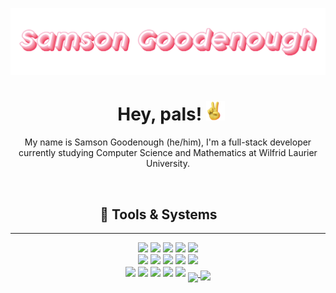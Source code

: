[![Header](https://raw.githubusercontent.com/SamsonGoodenough/SamsonGoodenough/master/readme_header.png "Header")](https://www.linkedin.com/in/samson-goodenough/)

<h1 align="center" style="margin-left:2%">Hey, pals! <img src="https://raw.githubusercontent.com/SamsonGoodenough/SamsonGoodenough/master/peace_sign.gif" width="30px"></h3>

<p align="center">
My name is Samson Goodenough (he/him), I'm a full-stack developer currently studying Computer Science and Mathematics at Wilfrid Laurier University.  
</p> <br>

<h2 align="center" style="margin-left:-6%">🧰 Tools & Systems</h3>

***
<p align="center">
  <img src="https://img.shields.io/badge/OS-Windows-informational?style=flat&logo=Windows&logoColor=white&color=EE255A" />
  <img src="https://img.shields.io/badge/Environment-WSL-informational?style=flat&logo=Linux&logoColor=white&color=F37E90" />
  <img src="https://img.shields.io/badge/Editor-VSCode-informational?style=flat&logo=Visual-Studio-Code&logoColor=white&color=EE255A" />
  <img src="https://img.shields.io/badge/Code-Python-informational?style=flat&logo=Python&logoColor=white&color=F37E90" />
  <img src="https://img.shields.io/badge/Code-Java-informational?style=flat&logo=Java&logoColor=white&color=EE255A" /><br>
  <img src="https://img.shields.io/badge/Code-JavaScript-informational?style=flat&logo=JavaScript&logoColor=white&color=F37E90" />
  <img src="https://img.shields.io/badge/Code-PHP-informational?style=flat&logo=PHP&logoColor=white&color=EE255A" />
  <img src="https://img.shields.io/badge/Code-C_Varients-informational?style=flat&logo=C-Sharp&logoColor=white&color=F37E90" />
  <img src="https://img.shields.io/badge/Code-Vue-informational?style=flat&logo=Vue.js&logoColor=white&color=EE255A" />
  <img src="https://img.shields.io/badge/Shell-Bash-informational?style=flat&logo=GNU-Bash&logoColor=white&color=F37E90" /><br>
  <img src="https://img.shields.io/badge/Tool-Docker-informational?style=flat&logo=Docker&logoColor=white&color=EE255A" />
  <img src="https://img.shields.io/badge/Tool-Bitbucket-informational?style=flat&logo=Bitbucket&logoColor=white&color=F37E90" />
  <img src="https://img.shields.io/badge/Tool-Jira-informational?style=flat&logo=Jira&logoColor=white&color=EE255A" />
  <img src="https://img.shields.io/badge/Database-MySQL-informational?style=flat&logo=MySQL&logoColor=white&color=F37E90" />
  <img src="https://img.shields.io/badge/Built-Different%20%F0%9F%98%8E-informational?style=flat&logo=stylelint&logoColor=white&color=EE255A" />

  <a href="https://github.com/anuraghazra/github-readme-stats">
    <img align="center" style="margin-top:10px" src="https://github-readme-stats.vercel.app/api?username=SamsonGoodenough&theme=radical&title_color=EE255A&text_color=e3e3e3&show_icons=true&icon_color=E87F8F" />
  </a>
  <a href="https://github.com/anuraghazra/github-readme-stats">
    <img align="center" style="margin-top:5px" src="https://github-readme-stats.vercel.app/api/top-langs?username=SamsonGoodenough&theme=radical&title_color=EE255A&text_color=e3e3e3&show_icons=true&icon_color=E87F8F&layout=compact&langs_count=6" />
  </a>
</p>

<!-- resources -->
<!-- https://github.com/anuraghazra/github-readme-stats -->
<!-- https://shields.io/ -->